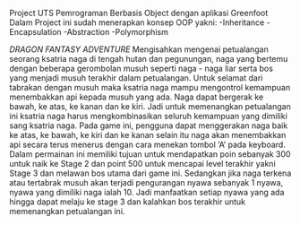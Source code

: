 Project UTS Pemrograman Berbasis Object dengan aplikasi Greenfoot
Dalam Project ini sudah menerapkan konsep OOP yakni:
-Inheritance
-Encapsulation
-Abstraction
-Polymorphism

*DRAGON FANTASY ADVENTURE*
Mengisahkan mengenai petualangan seorang ksatria naga di tengah hutan dan pegunungan,  naga yang bertemu dengan beberapa gerombolan musuh seperti naga - naga liar serta bos yang menjadi musuh terakhir dalam petualangan. Untuk selamat dari tabrakan dengan musuh maka ksatria naga mampu mengontrol  kemampuan menembakkan api kepada musuh yang ada. Naga dapat bergerak ke bawah, ke atas, ke kanan dan ke kiri. Jadi untuk memenangkan petualangan ini ksatria naga harus mengkombinasikan seluruh kemampuan yang dimiliki sang ksatria naga.
Pada game ini, pengguna dapat menggerakan naga baik ke atas, ke bawah, ke kiri dan ke kanan selain itu naga akan menembakkan api secara terus menerus dengan cara menekan tombol ‘A’ pada keyboard. Dalam permainan ini memiliki tujuan untuk mendapatkan poin sebanyak 300 untuk naik ke Stage 2 dan point 500 untuk mencapai level terakhir yakni Stage 3 dan melawan bos utama dari game ini. Sedangkan jika naga terkena atau tertabrak musuh akan terjadi pengurangan nyawa sebanyak 1 nyawa, nyawa yang dimiliki naga ialah 10. Jadi manfaatkan setiap nyawa yang ada hingga dapat melaju ke stage 3 dan kalahkan bos terakhir untuk memenangkan petualangan ini.
